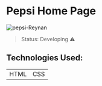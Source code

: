 <h1>Pepsi Home Page</h1>

![pepsi-Reynan](https://user-images.githubusercontent.com/90296084/194414111-20a50eb3-d927-4265-a928-0325a73b8cc0.png)

>Status: Developing ⚠️

## Technologies Used:

<table>
  <tr>
    <td>HTML</td>
    <td>CSS</td>
  </tr>
</table>
